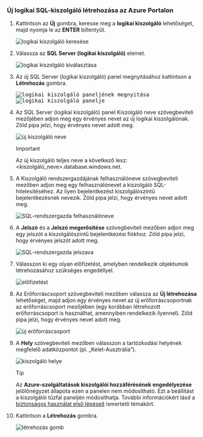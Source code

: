 ### <a name="create-a-new-logical-sql-server-in-the-azure-portal"></a>Új logikai SQL-kiszolgáló létrehozása az Azure Portalon

1. Kattintson az **Új** gombra, keresse meg a **logikai kiszolgáló** lehetőséget, majd nyomja le az **ENTER** billentyűt.

    ![logikai kiszolgáló keresése](./media/sql-data-warehouse-create-logical-server/search-logical-server.png)
2. Válassza az **SQL Server (logikai kiszolgáló)** elemet. 

    ![logikai kiszolgáló kiválasztása](./media/sql-data-warehouse-create-logical-server/select-logical-server.png)
  
3. Az új SQL Server (logikai kiszolgáló) panel megnyitásához kattintson a **Létrehozás** gombra.

   <kbd> ![logikai kiszolgáló paneljének megnyitása](./media/sql-data-warehouse-create-logical-server/open-logical-server-blade.png) </kbd>
    <kbd>![logikai kiszolgáló panelje](./media/sql-data-warehouse-create-logical-server/logical-server-blade.png) </kbd>
  
3. Az SQL Server (logikai kiszolgáló) panel Kiszolgáló neve szövegbeviteli mezőjében adjon meg egy érvényes nevet az új logikai kiszolgálónak. Zöld pipa jelzi, hogy érvényes nevet adott meg.
    
    ![új kiszolgáló neve](./media/sql-data-warehouse-create-logical-server/new-name-logical-server.png)

    > [!IMPORTANT]
    > Az új kiszolgáló teljes neve a következő lesz: <kiszolgáló_neve>.database.windows.net.
    >
    
4. A Kiszolgáló rendszergazdájának felhasználóneve szövegbeviteli mezőben adjon meg egy felhasználónevet a kiszolgáló SQL-hitelesítéséhez. Az ilyen bejelentkezést kiszolgálószintű bejelentkezésnek nevezik. Zöld pipa jelzi, hogy érvényes nevet adott meg.
    
    ![SQL-rendszergazda felhasználóneve](./media/sql-data-warehouse-create-logical-server/sql-admin-login.png)
5. A **Jelszó** és a **Jelszó megerősítése** szövegbeviteli mezőben adjon meg egy jelszót a kiszolgálószintű bejelentkezési fiókhoz. Zöld pipa jelzi, hogy érvényes jelszót adott meg.
    
    ![SQL-rendszergazda jelszava](./media/sql-data-warehouse-create-logical-server/sql-admin-password.png)
6. Válasszon ki egy olyan előfizetést, amelyben rendelkezik objektumok létrehozásához szükséges engedéllyel.

    ![előfizetést](./media/sql-data-warehouse-create-logical-server/subscription.png)
7. Az Erőforráscsoport szövegbeviteli mezőben válassza az **Új létrehozása** lehetőséget, majd adjon egy érvényes nevet az új erőforráscsoportnak az erőforráscsoport mezőjében (egy korábban létrehozott erőforráscsoport is használhat, amennyiben rendelkezik ilyennel). Zöld pipa jelzi, hogy érvényes nevet adott meg.

    ![új erőforráscsoport](./media/sql-data-warehouse-create-logical-server/new-resource-group.png)

8. A **Hely** szövegbeviteli mezőben válasszon a tartózkodási helyének megfelelő adatközpontot (pl. „Kelet-Ausztrália”).
    
    ![kiszolgáló helye](./media/sql-data-warehouse-create-logical-server/server-location.png)
    
    > [!TIP]
    > Az **Azure-szolgáltatások kiszolgálói hozzáférésének engedélyezése** jelölőnégyzet állapota ezen a panelen nem módosítható. Ezt a beállítást a kiszolgálói tűzfal paneljén módosíthatja. További információkért lásd a [biztonságos használat első lépéseit](../articles/sql-database/sql-database-manage-servers-portal.md) ismertető témakört.
    >
    
9. Kattintson a **Létrehozás** gombra.

    ![létrehozás gomb](./media/sql-data-warehouse-create-logical-server/create.png)



<!--HONumber=Feb17_HO3-->


